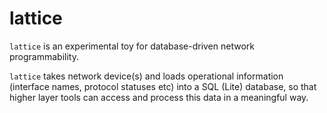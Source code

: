 # lattice
```lattice``` is an experimental toy for database-driven network programmability.

```lattice``` takes network device(s) and loads operational information (interface names, protocol statuses etc) into a SQL (Lite) database, so that higher layer tools can access and process this data in a meaningful way.
